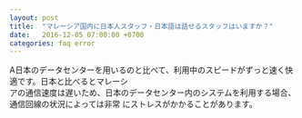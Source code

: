 ```yaml
---
layout: post
title:  "マレーシア国内に日本人スタッフ・日本語は話せるスタッフはいますか？"
date:   2016-12-05 07:00:00 +0700
categories: faq error
---
```

A日本のデータセンターを用いるのと比べて、利用中のスピードがずっと速く快適です。日本と比べるとマレーシ<br>
アの通信速度は遅いため、日本のデータセンター内のシステムを利用する場合、通信回線の状況によっては非常 にストレスがかかることがあります。